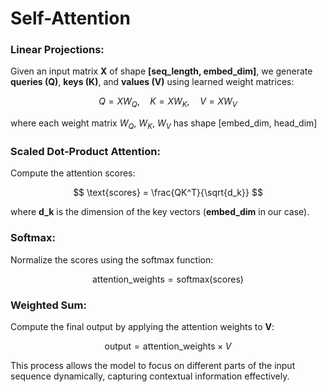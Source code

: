 # Self-Attention

### Linear Projections:
Given an input matrix **X** of shape **[seq_length, embed_dim]**, we generate **queries (Q)**, **keys (K)**, and **values (V)** using learned weight matrices:

$$
Q = XW_Q, \quad K = XW_K, \quad V = XW_V
$$

where each weight matrix $W_Q$, $W_K$, $W_V$ has shape [embed_dim, head_dim]

### Scaled Dot-Product Attention:
Compute the attention scores:

$$
\text{scores} = \frac{QK^T}{\sqrt{d_k}}
$$

where **d_k** is the dimension of the key vectors (**embed_dim** in our case).

### Softmax:
Normalize the scores using the softmax function:

$$
\text{attention_weights} = \text{softmax}(\text{scores})
$$

### Weighted Sum:
Compute the final output by applying the attention weights to **V**:

$$
\text{output} = \text{attention_weights} \times V
$$

This process allows the model to focus on different parts of the input sequence dynamically, capturing contextual information effectively.
